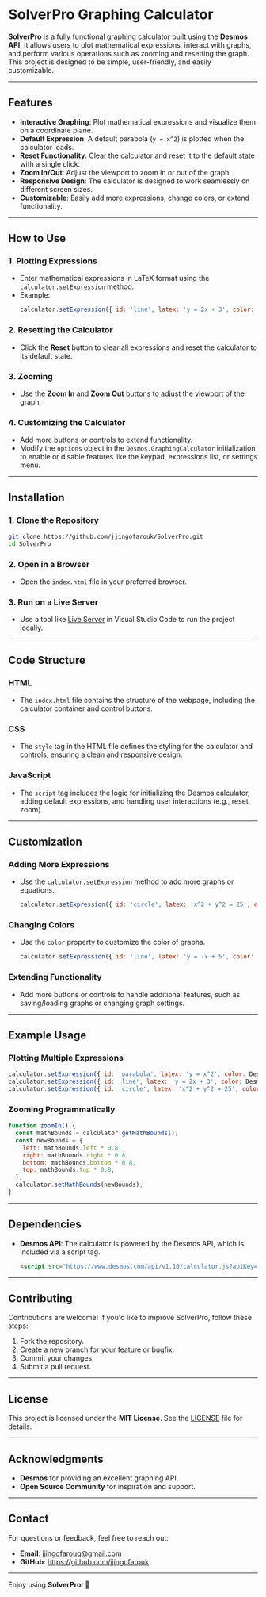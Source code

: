 # SolverPro Graphing Calculator

**SolverPro** is a fully functional graphing calculator built using the **Desmos API**. It allows users to plot mathematical expressions, interact with graphs, and perform various operations such as zooming and resetting the graph. This project is designed to be simple, user-friendly, and easily customizable.

---

## Features

- **Interactive Graphing**: Plot mathematical expressions and visualize them on a coordinate plane.
- **Default Expression**: A default parabola (`y = x^2`) is plotted when the calculator loads.
- **Reset Functionality**: Clear the calculator and reset it to the default state with a single click.
- **Zoom In/Out**: Adjust the viewport to zoom in or out of the graph.
- **Responsive Design**: The calculator is designed to work seamlessly on different screen sizes.
- **Customizable**: Easily add more expressions, change colors, or extend functionality.

---

## How to Use

### 1. **Plotting Expressions**
- Enter mathematical expressions in LaTeX format using the `calculator.setExpression` method.
- Example:
  ```javascript
  calculator.setExpression({ id: 'line', latex: 'y = 2x + 3', color: Desmos.Colors.RED });
  ```

### 2. **Resetting the Calculator**
- Click the **Reset** button to clear all expressions and reset the calculator to its default state.

### 3. **Zooming**
- Use the **Zoom In** and **Zoom Out** buttons to adjust the viewport of the graph.

### 4. **Customizing the Calculator**
- Add more buttons or controls to extend functionality.
- Modify the `options` object in the `Desmos.GraphingCalculator` initialization to enable or disable features like the keypad, expressions list, or settings menu.

---

## Installation

### 1. **Clone the Repository**
   ```bash
   git clone https://github.com/jjingofarouk/SolverPro.git
   cd SolverPro
   ```

### 2. **Open in a Browser**
   - Open the `index.html` file in your preferred browser.

### 3. **Run on a Live Server**
   - Use a tool like [Live Server](https://marketplace.visualstudio.com/items?itemName=ritwickdey.LiveServer) in Visual Studio Code to run the project locally.

---

## Code Structure

### **HTML**
- The `index.html` file contains the structure of the webpage, including the calculator container and control buttons.

### **CSS**
- The `style` tag in the HTML file defines the styling for the calculator and controls, ensuring a clean and responsive design.

### **JavaScript**
- The `script` tag includes the logic for initializing the Desmos calculator, adding default expressions, and handling user interactions (e.g., reset, zoom).

---

## Customization

### **Adding More Expressions**
- Use the `calculator.setExpression` method to add more graphs or equations.
  ```javascript
  calculator.setExpression({ id: 'circle', latex: 'x^2 + y^2 = 25', color: Desmos.Colors.GREEN });
  ```

### **Changing Colors**
- Use the `color` property to customize the color of graphs.
  ```javascript
  calculator.setExpression({ id: 'line', latex: 'y = -x + 5', color: '#FFA500' });
  ```

### **Extending Functionality**
- Add more buttons or controls to handle additional features, such as saving/loading graphs or changing graph settings.

---

## Example Usage

### **Plotting Multiple Expressions**
```javascript
calculator.setExpression({ id: 'parabola', latex: 'y = x^2', color: Desmos.Colors.BLUE });
calculator.setExpression({ id: 'line', latex: 'y = 2x + 3', color: Desmos.Colors.RED });
calculator.setExpression({ id: 'circle', latex: 'x^2 + y^2 = 25', color: Desmos.Colors.GREEN });
```

### **Zooming Programmatically**
```javascript
function zoomIn() {
  const mathBounds = calculator.getMathBounds();
  const newBounds = {
    left: mathBounds.left * 0.8,
    right: mathBounds.right * 0.8,
    bottom: mathBounds.bottom * 0.8,
    top: mathBounds.top * 0.8,
  };
  calculator.setMathBounds(newBounds);
}
```

---

## Dependencies

- **Desmos API**: The calculator is powered by the Desmos API, which is included via a script tag.
  ```html
  <script src="https://www.desmos.com/api/v1.10/calculator.js?apiKey=dcb31709b452b1cf9dc26972add0fda6"></script>
  ```

---

## Contributing

Contributions are welcome! If you'd like to improve SolverPro, follow these steps:

1. Fork the repository.
2. Create a new branch for your feature or bugfix.
3. Commit your changes.
4. Submit a pull request.

---

## License

This project is licensed under the **MIT License**. See the [LICENSE](LICENSE) file for details.

---

## Acknowledgments

- **Desmos** for providing an excellent graphing API.
- **Open Source Community** for inspiration and support.

---

## Contact

For questions or feedback, feel free to reach out:

- **Email**: jjingofarouq@gmail.com
- **GitHub**: https://github.com/jjingofarouk

---

Enjoy using **SolverPro**! 🚀
